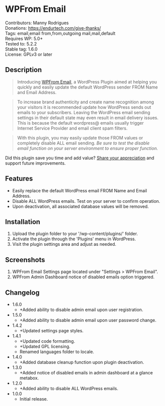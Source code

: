 # WPFrom Email

Contributors: Manny Rodrigues  
Donations: https://endurtech.com/give-thanks/  
Tags: email,email from,from,outgoing mail,mail,default  
Requires WP: 5.0+  
Tested to: 5.2.2  
Stable tag: 1.6.0  
License: GPLv3 or later  

## Description

> Introducing [WPFrom Email](https://endurtech.com/wpfrom-wordpress-plugin-to-change-the-default-from-email-and-name/), a WordPress Plugin aimed at helping you quickly and easily update the default WordPress sender FROM Name and Email Address.  

> To increase brand authenticity and create name recognition among your visitors it is recommended update how WordPress sends out emails to your subscribers. Leaving the WordPress email sending settings in their default state may even result in email delivery issues. This is because the default wordpress@ emails usually trigger Internet Service Provider and email client spam filters.  

> With this plugin, you may easily update those FROM values or completely disable ALL email sending. *Be sure to test the disable email function on your server environment to ensure proper function.*  

Did this plugin save you time and add value? [Share your appreciation](https://endurtech.com/give-thanks/) and support future improvements.  

## Features

* Easily replace the default WordPress email FROM Name and Email Address.  
* Disable ALL WordPress emails. Test on your server to confirm operation.  
* Upon deactivation, all associated database values will be removed.  

## Installation

1. Upload the plugin folder to your '/wp-content/plugins/' folder.  
2. Activate the plugin through the 'Plugins' menu in WordPress.  
3. Visit the plugin settings area and adjust as needed.  

## Screenshots

1. WPFrom Email Settings page located under "Settings > WPFrom Email".  
2. WPFrom Admin Dashboard notice of disabled emails option triggered.  

## Changelog

* 1.6.0
  * +Added ability to disable admin email upon user registration.
* 1.5.0
  * +Added ability to disable admin email upon user password change.
* 1.4.2
  * +Updated settings page styles.
* 1.4.1
  * +Updated code formatting.
  * +Updated GPL licensing.
  * Renamed languages folder to locale.
* 1.4.0  
  * +Added database cleanup function upon plugin deactivation.  
* 1.3.0  
  * +Added notice of disabled emails in admin dashboard at a glance metabox.  
* 1.2.0  
  * +Added ability to disable ALL WordPress emails.  
* 1.0.0  
  * Initial release.  